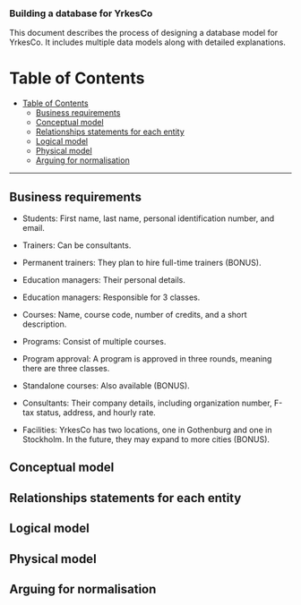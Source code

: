 ### Building a database for YrkesCo

This document describes the process of designing a database model for YrkesCo. It includes multiple data models along with detailed explanations.

# Table of Contents
- [Table of Contents](#table-of-contents)
  - [Business requirements](#business-requirements)
  - [Conceptual model](#conceptual-model)
  - [Relationships statements for each entity](#relationships-statements-for-each-entity)
  - [Logical model](#logical-model)
  - [Physical model](#physical-model)
  - [Arguing for normalisation](#arguing-for-normalisation)

---

## Business requirements

- Students: First name, last name, personal identification number, and email.

- Trainers: Can be consultants.

- Permanent trainers: They plan to hire full-time trainers (BONUS).

- Education managers: Their personal details.

- Education managers: Responsible for 3 classes.

- Courses: Name, course code, number of credits, and a short description.

- Programs: Consist of multiple courses.

- Program approval: A program is approved in three rounds, meaning there are three classes.

- Standalone courses: Also available (BONUS).

- Consultants: Their company details, including organization number, F-tax status, address, and hourly rate.

- Facilities: YrkesCo has two locations, one in Gothenburg and one in Stockholm. In the future, they may expand to more cities (BONUS).

## Conceptual model

## Relationships statements for each entity


## Logical model


## Physical model


## Arguing for normalisation

